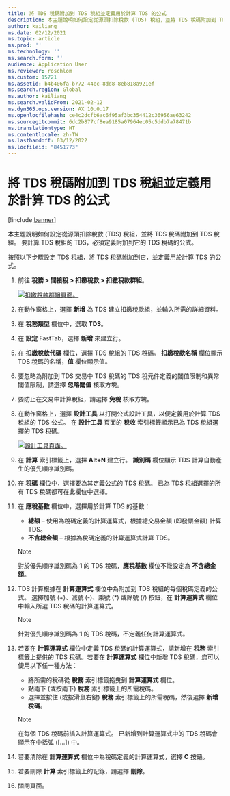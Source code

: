 ```yaml
---
title: 將 TDS 稅碼附加到 TDS 稅組並定義用於計算 TDS 的公式
description: 本主題說明如何設定從源頭扣除稅款 (TDS) 稅組，並將 TDS 稅碼附加到 TDS 稅組。 要計算 TDS 稅組的 TDS，必須定義附加到它的 TDS 稅碼的公式。
author: kailiang
ms.date: 02/12/2021
ms.topic: article
ms.prod: ''
ms.technology: ''
ms.search.form: ''
audience: Application User
ms.reviewer: roschlom
ms.custom: 15721
ms.assetid: b4b406fa-b772-44ec-8dd8-8eb818a921ef
ms.search.region: Global
ms.author: kailiang
ms.search.validFrom: 2021-02-12
ms.dyn365.ops.version: AX 10.0.17
ms.openlocfilehash: ce4c2dcfb6ac6f95af3bc354412c36956ae63242
ms.sourcegitcommit: 6dc2b877cf8ea9185a07964ec05c5ddb7a78471b
ms.translationtype: HT
ms.contentlocale: zh-TW
ms.lasthandoff: 03/12/2022
ms.locfileid: "8451773"
---
```

# <a name="attach-tds-tax-codes-to-tds-tax-groups-and-define-the-formula-for-calculating-tds"></a>將 TDS 稅碼附加到 TDS 稅組並定義用於計算 TDS 的公式

[!include [banner](../includes/banner.md)]

本主題說明如何設定從源頭扣除稅款 (TDS) 稅組，並將 TDS 稅碼附加到 TDS 稅組。 要計算 TDS 稅組的 TDS，必須定義附加到它的 TDS 稅碼的公式。

按照以下步驟設定 TDS 稅組，將 TDS 稅碼附加到它，並定義用於計算 TDS 的公式。

1. 前往 **稅務 \> 間接稅 \> 扣繳稅款 \> 扣繳稅款群組**。

    [![扣繳稅款群組頁面。](./media/apac-ind-TDS-29.png)](./media/apac-ind-TDS-29.png)

2. 在動作窗格上，選擇 **新增** 為 TDS 建立扣繳稅款組，並輸入所需的詳細資料。
3. 在 **稅務類型** 欄位中，選取 **TDS**。
4. 在 **設定** FastTab，選擇 **新增** 來建立行。
5. 在 **扣繳稅款代碼** 欄位，選擇 TDS 稅組的 TDS 稅碼。 **扣繳稅款名稱** 欄位顯示 TDS 稅碼的名稱，**值** 欄位顯示值。
6. 要忽略為附加到 TDS 交易中 TDS 稅碼的 TDS 稅元件定義的閾值限制和異常閾值限制，請選擇 **忽略閾值** 核取方塊。
7. 要防止在交易中計算稅組，請選擇 **免稅** 核取方塊。
8. 在動作窗格上，選擇 **設計工具** 以打開公式設計工具，以便定義用於計算 TDS 稅組的 TDS 公式。 在 **設計工具** 頁面的 **稅收** 索引標籤顯示已為 TDS 稅組選擇的 TDS 稅碼。

    [![設計工具頁面。](./media/apac-ind-TDS-30.png)](./media/apac-ind-TDS-30.png)

9. 在 **計算** 索引標籤上，選擇 **Alt+N** 建立行。 **識別碼** 欄位顯示 TDS 計算自動產生的優先順序識別碼。
10. 在 **稅碼** 欄位中，選擇要為其定義公式的 TDS 稅碼。 已為 TDS 稅組選擇的所有 TDS 稅碼都可在此欄位中選擇。
11. 在 **應稅基數** 欄位中，選擇用於計算 TDS 的基數：

    - **總額** – 使用為稅碼定義的計算運算式，根據總交易金額 (即發票金額) 計算 TDS。
    - **不含總金額** – 根據為稅碼定義的計算運算式計算 TDS。

    > [!NOTE]
    > 對於優先順序識別碼為 **1** 的 TDS 稅碼，**應稅基數** 欄位不能設定為 **不含總金額**。

12. TDS 計算根據在 **計算運算式** 欄位中為附加到 TDS 稅組的每個稅碼定義的公式。 選擇加號 (+)、減號 (-)、乘號 (\*) 或除號 (/) 按鈕，在 **計算運算式** 欄位中輸入所選 TDS 稅碼的計算運算式。

    > [!NOTE]
    > 針對優先順序識別碼為 **1** 的 TDS 稅碼，不定義任何計算運算式。

13. 若要在 **計算運算式** 欄位中定義 TDS 稅碼的計算運算式，請新增在 **稅務** 索引標籤上提供的 TDS 稅碼。若要在 **計算運算式** 欄位中新增 TDS 稅碼，您可以使用以下任一種方法：

    - 將所需的稅碼從 **稅務** 索引標籤拖曳到 **計算運算式** 欄位。
    - 點兩下 (或按兩下) **稅務** 索引標籤上的所需稅碼。
    - 選擇並按住 (或按滑鼠右鍵) **稅務** 索引標籤上的所需稅碼，然後選擇 **新增稅碼**。

    > [!NOTE]
    > 在每個 TDS 稅碼前插入計算運算式。 已新增到計算運算式中的 TDS 稅碼會顯示在中括弧 (\[...\]) 中。

14. 若要清除在 **計算運算式** 欄位中為稅碼定義的計算運算式，選擇 **C** 按鈕。
15. 若要刪除 **計算** 索引標籤上的記錄，請選擇 **刪除**。
16. 關閉頁面。
